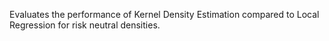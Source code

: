 Evaluates the performance of Kernel Density Estimation compared to Local Regression for risk neutral densities.
